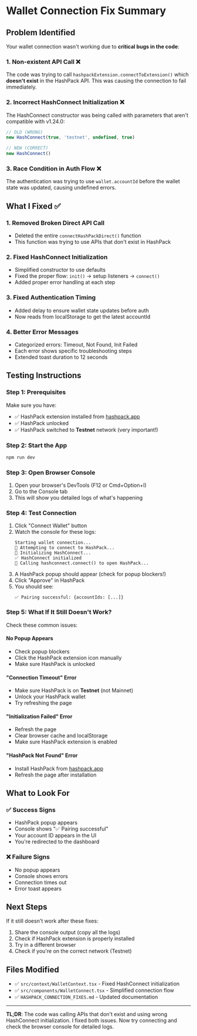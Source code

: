 # Wallet Connection Fix Summary

## Problem Identified

Your wallet connection wasn't working due to **critical bugs in the code**:

### 1. **Non-existent API Call** ❌
The code was trying to call `hashpackExtension.connectToExtension()` which **doesn't exist** in the HashPack API. This was causing the connection to fail immediately.

### 2. **Incorrect HashConnect Initialization** ❌
The HashConnect constructor was being called with parameters that aren't compatible with v1.24.0:
```typescript
// OLD (WRONG)
new HashConnect(true, 'testnet', undefined, true)

// NEW (CORRECT)
new HashConnect()
```

### 3. **Race Condition in Auth Flow** ❌
The authentication was trying to use `wallet.accountId` before the wallet state was updated, causing undefined errors.

## What I Fixed ✅

### 1. Removed Broken Direct API Call
- Deleted the entire `connectHashPackDirect()` function
- This function was trying to use APIs that don't exist in HashPack

### 2. Fixed HashConnect Initialization
- Simplified constructor to use defaults
- Fixed the proper flow: `init()` → setup listeners → `connect()`
- Added proper error handling at each step

### 3. Fixed Authentication Timing
- Added delay to ensure wallet state updates before auth
- Now reads from localStorage to get the latest accountId

### 4. Better Error Messages
- Categorized errors: Timeout, Not Found, Init Failed
- Each error shows specific troubleshooting steps
- Extended toast duration to 12 seconds

## Testing Instructions

### Step 1: Prerequisites
Make sure you have:
- ✅ HashPack extension installed from [hashpack.app](https://www.hashpack.app/)
- ✅ HashPack unlocked
- ✅ HashPack switched to **Testnet** network (very important!)

### Step 2: Start the App
```bash
npm run dev
```

### Step 3: Open Browser Console
1. Open your browser's DevTools (F12 or Cmd+Option+I)
2. Go to the Console tab
3. This will show you detailed logs of what's happening

### Step 4: Test Connection
1. Click "Connect Wallet" button
2. Watch the console for these logs:
   ```
   Starting wallet connection...
   🔄 Attempting to connect to HashPack...
   🔄 Initializing HashConnect...
   ✅ HashConnect initialized
   🔄 Calling hashconnect.connect() to open HashPack...
   ```
3. A HashPack popup should appear (check for popup blockers!)
4. Click "Approve" in HashPack
5. You should see:
   ```
   ✅ Pairing successful: {accountIds: [...]}
   ```

### Step 5: What If It Still Doesn't Work?

Check these common issues:

#### No Popup Appears
- Check popup blockers
- Click the HashPack extension icon manually
- Make sure HashPack is unlocked

#### "Connection Timeout" Error
- Make sure HashPack is on **Testnet** (not Mainnet)
- Unlock your HashPack wallet
- Try refreshing the page

#### "Initialization Failed" Error
- Refresh the page
- Clear browser cache and localStorage
- Make sure HashPack extension is enabled

#### "HashPack Not Found" Error
- Install HashPack from [hashpack.app](https://www.hashpack.app/)
- Refresh the page after installation

## What to Look For

### ✅ Success Signs
- HashPack popup appears
- Console shows "✅ Pairing successful"
- Your account ID appears in the UI
- You're redirected to the dashboard

### ❌ Failure Signs
- No popup appears
- Console shows errors
- Connection times out
- Error toast appears

## Next Steps

If it still doesn't work after these fixes:
1. Share the console output (copy all the logs)
2. Check if HashPack extension is properly installed
3. Try in a different browser
4. Check if you're on the correct network (Testnet)

## Files Modified
- ✅ `src/context/WalletContext.tsx` - Fixed HashConnect initialization
- ✅ `src/components/WalletConnect.tsx` - Simplified connection flow
- ✅ `HASHPACK_CONNECTION_FIXES.md` - Updated documentation

---

**TL;DR**: The code was calling APIs that don't exist and using wrong HashConnect initialization. I fixed both issues. Now try connecting and check the browser console for detailed logs.

